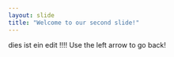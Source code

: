 ```yaml
---
layout: slide
title: "Welcome to our second slide!"
---
```

dies ist ein edit !!!!
Use the left arrow to go back!
